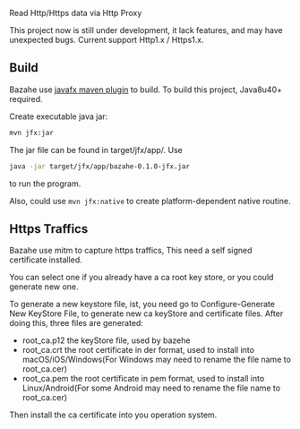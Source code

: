 
Read Http/Https data via Http Proxy

This project now is still under development, it lack features, and may have unexpected bugs. Current support Http1.x / Https1.x.


## Build
Bazahe use [javafx maven plugin](https://github.com/javafx-maven-plugin/javafx-maven-plugin) to build.
To build this project, Java8u40+ required.

Create executable java jar:

```sh
mvn jfx:jar
```

The jar file can be found in target/jfx/app/. Use

```sh
java -jar target/jfx/app/bazahe-0.1.0-jfx.jar
```
to run the program.

Also, could use `mvn jfx:native` to create platform-dependent native routine.

## Https Traffics
Bazahe use mitm to capture https traffics, This need a self signed certificate installed.

You can select one if you already have a ca root key store, or you could generate new one.

To generate a new keystore file, ist, you need go to Configure-Generate New KeyStore File, to generate new ca keyStore and certificate files.
After doing this, three files are generated:

* root_ca.p12  the keyStore file, used by bazehe
* root_ca.crt  the root certificate in der format, used to install into macOS/iOS/Windows(For Windows may need to rename the file name to root_ca.cer)
* root_ca.pem  the root certificate in pem format, used to install into Linux/Android(For some Android may need to rename the file name to root_ca.cer)

Then install the ca certificate into you operation system.